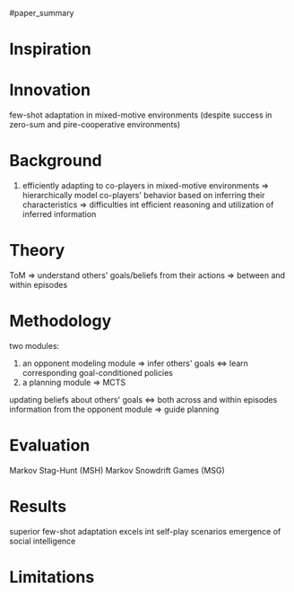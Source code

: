 #paper_summary 

# Inspiration



# Innovation
few-shot adaptation in mixed-motive environments (despite success in zero-sum and pire-cooperative environments)


# Background
1. efficiently adapting to co-players in mixed-motive environments $\Longrightarrow$ hierarchically model co-players' behavior based on inferring their characteristics $\Longrightarrow$ difficulties int efficient reasoning and utilization of inferred information


# Theory
ToM $\Longrightarrow$ understand others' goals/beliefs from their actions $\Longrightarrow$ between and within episodes


# Methodology
two modules:
1. an opponent modeling module $\Longrightarrow$ infer others' goals $\Longleftrightarrow$ learn corresponding goal-conditioned policies
2. a planning module $\Longrightarrow$ MCTS

updating beliefs about others' goals  $\Longleftrightarrow$ both across and within episodes
information from the opponent module $\Longrightarrow$ guide planning


# Evaluation
Markov Stag-Hunt (MSH)
Markov Snowdrift Games (MSG) 


# Results
superior few-shot adaptation
excels int self-play scenarios
emergence of social intelligence


# Limitations




